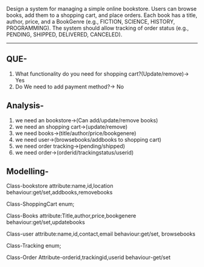 Design a system for managing a simple online bookstore. 
Users can browse books, add them to a shopping cart, 
and place orders. Each book has a title, author, price, and a BookGenre 
(e.g., FICTION, SCIENCE, HISTORY, PROGRAMMING).
The system should allow tracking of order status (e.g., PENDING, SHIPPED, DELIVERED, CANCELED). 

---

QUE-
-
1. What functionality do you need for shopping cart?(Update/remove)-> Yes
2. Do We need to add payment method?-> No

Analysis-
-
1. we need an bookstore->(Can add/update/remove books)
2. we need an shopping cart->(update/remove)
3. we need books->(title/author/price/bookgenere)
4. we need user->(browsebooks/addbooks to shopping cart)
5. we need order tracking->(pending/shipped)
6. we need order->(orderid/trackingstatus/userid)


Modelling-
-
Class-bookstore
attribute:name,id,location
behaviour:get/set,addbooks,removebooks

Class-ShoppingCart
enum;

Class-Books
attribute:Title,author,price,bookgenere
behaviour:get/set,updatebooks

Class-user
attribute:name,id,contact,email
behaviour:get/set, browsebooks

Class-Tracking
enum;

Class-Order
Attribute-orderid,trackingid,userid
behaviour-get/set